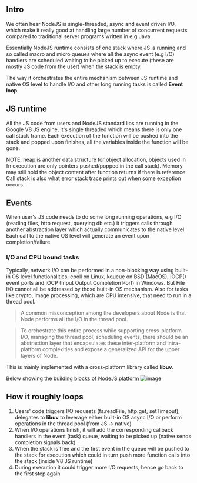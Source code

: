 ## Intro 
We often hear NodeJS is single-threaded, async and event driven I/O, which make it really good at handling large number of concurrent requests compared to traditional server programs written in e.g Java. 

Essentially NodeJS runtime consists of one stack where JS is running and so called macro and micro queues where all the async event (e.g I/O) handlers are scheduled waiting to be picked up to execute (these are mostly JS code from the user) when the stack is empty.

The way it orchestrates the entire mechanism between JS runtime and native OS level to handle I/O and other long running tasks is called **Event loop**.

## JS runtime
All the JS code from users and NodeJS standard libs are running in the Google V8 JS engine, it's single threaded which means there is only one call stack frame. Each execution of the function will be pushed into the stack and popped upon finishes, all the variables inside the function will be gone.  

NOTE: heap is another data structure for object allocation, objects used in fn execution are only pointers pushed/popped in the call stack). Memory may still hold the object content after function returns if there is reference. Call stack is also what error stack trace prints out when some exception occurs.

## Events
When user's JS code needs to do some long running operations, e.g I/O (reading files, http request, querying db  etc.) it triggers calls through another abstraction layer which actually communicates to the native level.
Each call to the native OS level will generate an event upon completion/failure.

### I/O and CPU bound tasks 
Typically, network I/O can be performed in a non-blocking way using built-in OS level functionalities, epoll on Linux, kqueue on BSD (MacOS), IOCP() event ports and IOCP (Input Output Completion Port) in Windows. But File I/O cannot all be addressed by those built-in OS mechanism. 
Also for tasks like crypto, image processing, which are CPU intensive, that need to run in a thread pool.

> A common misconception among the developers about Node is that Node performs all the I/O in the thread pool.

> To orchestrate this entire process while supporting cross-platform I/O, managing the thread pool, scheduling events, there should be an abstraction layer that encapsulates these inter-platform and intra-platform complexities and expose a generalized API for the upper layers of Node.

This is mainly implemented with a cross-platform library called **libuv**.

Below showing the [building blocks of NodeJS platform](https://blog.insiderattack.net/five-misconceptions-on-how-nodejs-works-edfb56f7b3a6)
![image](https://user-images.githubusercontent.com/2919741/110237729-3b798980-7f89-11eb-9469-edb5e7bded05.png)

## How it roughly loops
1. Users' code triggers I/O requests (fs.readFile, http.get, setTimeout), delegates to **libuv** to leverage either built-in OS async I/O or perform operations in the thread pool (from JS -> native)
2. When I/O operations finish, it will add the corresponding callback handlers in the event (task) queue, waiting to be picked up (native sends completion signals back)
3. When the stack is free and the first event in the queue will be pushed to the stack for execution which could in turn push more function calls into the stack (inside V8 JS runtime)
4. During execution it could trigger more I/O requests, hence go back to the first step again
